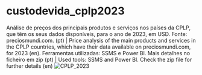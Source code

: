 # custodevida_cplp2023
Análise de preços dos principais produtos  e serviços nos países da CPLP, que têm os seus dados disponíveis, para o ano de 2023, em USD. Fonte: preciosmundi.com. (pt) | Price analysis of the main products and services in the CPLP countries, which have their data available on preciosmundi.com, for 2023 (en).
Ferramentas utilizadas: SSMS e Power BI. Mais detalhes no ficheiro em zip (pt) | Used tools: SSMS and Power BI. Check the zip file for further details (en)
![CPLP_2023](https://user-images.githubusercontent.com/110714056/236333129-6d52189b-2186-4a35-a801-9c410783370a.png)
